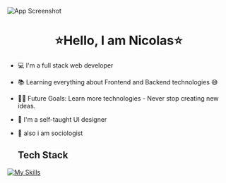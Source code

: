 ![App Screenshot](https://via.placeholder.com/468x300?text=App+Screenshot+Here)


<h1 align="center">⭐Hello, I am Nicolas⭐</h1>

- 💻 I'm a full stack web developer
- 📚 Learning everything about Frontend and Backend technologies 😅
- 💪🏼 Future Goals: Learn more technologies - Never stop creating new ideas.
- 🎨 I'm a self-taught UI designer
- 👀 also i am sociologist
 
  ## Tech Stack
[![My Skills](https://skillicons.dev/icons?i=js,html,css,react,firebase,mongodb,git,github,postman,vite,nodejs)](https://skillicons.dev)



